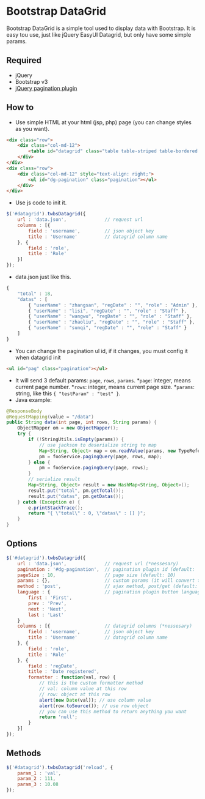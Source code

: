 Bootstrap DataGrid
======
Bootstrap DataGrid is a simple tool used to display data with Bootstrap. It is easy tou use, just like jQuery EasyUI Datagrid, but only have some simple params.

## Required
* jQuery
* Bootstrap v3
* [jQuery pagination plugin](https://github.com/esimakin/twbs-pagination)

## How to
* Use simple HTML at your html (jsp, php) page (you can change styles as you want).
```html
<div class="row">
	<div class="col-md-12">
		<table id="datagrid" class="table table-striped table-bordered bootstrap-datatable datatable responsive"></table>
	</div>
</div>
<div class="row">
	<div class="col-md-12" style="text-align: right;">
		<ul id="dg-pagination" class="pagination"></ul>
	</div>
</div>
```
* Use js code to init it.
```javascript
$('#datagrid').twbsDatagrid({
	url : 'data.json',				// request url
	columns : [{
		field : 'username',			// json object key
		title : 'Username'			// datagrid column name
	}, {
		field : 'role',
		title : 'Role'
	}]
});
```
* data.json just like this.
```javascript
{
	"total" : 18,
	"datas" : [
		{ "userName" : "zhangsan", "regDate" : "", "role" : "Admin" },
		{ "userName" : "lisi", "regDate" : "", "role" : "Staff" },
		{ "userName" : "wangwu", "regDate" : "", "role" : "Staff" },
		{ "userName" : "zhaoliu", "regDate" : "", "role" : "Staff" },
		{ "userName" : "sunqi", "regDate" : "", "role" : "Staff" }
	]
}
```
* You can change the pagination ul id, if it changes, you must config it when datagrid init
```html
<ul id="pag" class="pagination"></ul>
```
* It will send 3 default params: `page`, `rows`, `params`.
	*`page`: integer, means current page number.
	*`rows`: integer, means current page size.
	*`params`: string, like this `{ "testParam" : "test" }`.
* Java example:
```java
@ResponseBody
@RequestMapping(value = "/data")
public String data(int page, int rows, String params) {
	ObjectMapper om = new ObjectMapper();
	try {
		if (!StringUtils.isEmpty(params)) {
			// use jackson to deserialize string to map
			Map<String, Object> map = om.readValue(params, new TypeReference<Map<String, Object>>() {});
			pm = fooService.pagingQuery(page, rows, map);
		} else {
			pm = fooService.pagingQuery(page, rows);
		}
		// serialize result
		Map<String, Object> result = new HashMap<String, Object>();
		result.put("total", pm.getTotal());
		result.put("datas", pm.getDatas());
	} catch (Exception e) {
		e.printStackTrace();
		return "{ \"total\" : 0, \"datas\" : [] }";
	}
}
```

## Options
```javascript
$('#datagrid').twbsDatagrid({
	url : 'data.json',				// request url (*nessesary)
	pagination : '#dg-pagination',	// pagination plugin id (default: '#dg-pagination')
	pageSize : 10,					// page size (default: 10)
	params : {},					// custom params (it will convert to string when send request)
	method : 'post',				// ajax method, post/get (default: 'post')
	language : {					// pagination plugin button language
		first : 'First',
		prev : 'Prev',
		next : 'Next',
		last : 'Last'
	}
	columns : [{					// datagrid columns (*nessesary)
		field : 'username',			// json object key
		title : 'Username'			// datagrid column name
	}, {
		field : 'role',
		title : 'Role'
	}, {
		field : 'regDate',
		title : 'Date registered',
		formatter : function(val, row) {
			// this is the custom formatter method
			// val: column value at this row
			// row: object at this row
			alert(new Date(val)); // use column value
			alert(row.toSource()); // use row object
			// you can use this method to return anything you want
			return 'null';
		}
	}]
});
```

## Methods
```javascript
$('#datagrid').twbsDatagrid('reload', {
	param_1 : 'val',
	param_2 : 111,
	param_3 : 10.08
});
```